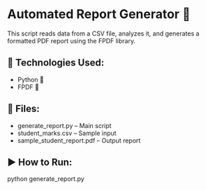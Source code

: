 # Automated Report Generator 📄

This script reads data from a CSV file, analyzes it, and generates a formatted PDF report using the FPDF library.

## 🔧 Technologies Used:
- Python 🐍
- FPDF 📄

## 📂 Files:
- generate_report.py – Main script
- student_marks.csv – Sample input
- sample_student_report.pdf – Output report

## ▶ How to Run:
python generate_report.py